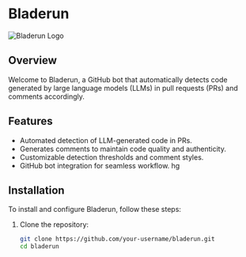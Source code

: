 # Bladerun

![Bladerun Logo](https://example.com/bladerun-logo.png)

## Overview

Welcome to Bladerun, a GitHub bot that automatically detects code generated by large language models (LLMs) in pull requests (PRs) and comments accordingly.

## Features

- Automated detection of LLM-generated code in PRs.
- Generates comments to maintain code quality and authenticity.
- Customizable detection thresholds and comment styles.
- GitHub bot integration for seamless workflow.
   hg
## Installation

To install and configure Bladerun, follow these steps:

1. Clone the repository:

   ```bash
   git clone https://github.com/your-username/bladerun.git
   cd bladerun
